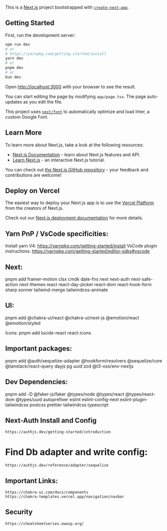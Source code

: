 This is a [Next.js](https://nextjs.org/) project bootstrapped with [`create-next-app`](https://github.com/vercel/next.js/tree/canary/packages/create-next-app).

## Getting Started

First, run the development server:

```bash
npm run dev
# or
# https://yarnpkg.com/getting-started/install
yarn dev
# or
pnpm dev
# or
bun dev
```

Open [http://localhost:3000](http://localhost:3000) with your browser to see the result.

You can start editing the page by modifying `app/page.tsx`. The page auto-updates as you edit the file.

This project uses [`next/font`](https://nextjs.org/docs/basic-features/font-optimization) to automatically optimize and load Inter, a custom Google Font.

## Learn More

To learn more about Next.js, take a look at the following resources:

- [Next.js Documentation](https://nextjs.org/docs) - learn about Next.js features and API.
- [Learn Next.js](https://nextjs.org/learn) - an interactive Next.js tutorial.

You can check out [the Next.js GitHub repository](https://github.com/vercel/next.js/) - your feedback and contributions are welcome!

## Deploy on Vercel

The easiest way to deploy your Next.js app is to use the [Vercel Platform](https://vercel.com/new?utm_medium=default-template&filter=next.js&utm_source=create-next-app&utm_campaign=create-next-app-readme) from the creators of Next.js.

Check out our [Next.js deployment documentation](https://nextjs.org/docs/deployment) for more details.


## Yarn PnP / VsCode specificities:
Install yarn V4: https://yarnpkg.com/getting-started/install
VsCode plugin instructions: https://yarnpkg.com/getting-started/editor-sdks#vscode

## Next: 
pnpm add framer-motion clsx cmdk date-fns next next-auth next-safe-action next-themes react react-day-picker react-dom react-hook-form  sharp sonner tailwind-merge tailwindcss-animate
## UI: 
pnpm add @chakra-ui/react @chakra-ui/next-js  @emotion/react @emotion/styled

Icons: pnpm add lucide-react react-icons
## Important packages: 
pnpm add @auth/sequelize-adapter @hookform/resolvers @sequelize/core @tanstack/react-query dayjs pg uuid zod @t3-oss/env-nextjs

## Dev Dependencies: 
pnpm add -D @faker-js/faker @types/node @types/react @types/react-dom @types/uuid autoprefixer eslint eslint-config-next eslint-plugin-tailwindcss postcss prettier tailwindcss typescript


## Next-Auth Install and Config
    https://authjs.dev/getting-started/introduction
# Find Db adapter and write config: 
    https://authjs.dev/reference/adapter/sequelize



## Important Links: 
    https://chakra-ui.com/docs/components
    https://chakra-templates.vercel.app/navigation/navbar
    
## Security    
    https://cheatsheetseries.owasp.org/


